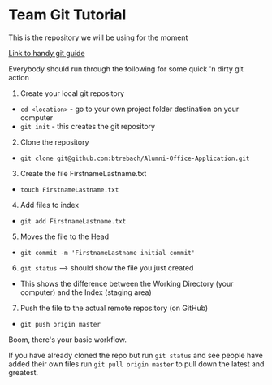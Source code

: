 Team Git Tutorial
=======
This is the repository we will be using for the moment

[Link to handy git guide](http://rogerdudler.github.io/git-guide/)

Everybody should run through the following for some quick 'n dirty git action

1. Create your local git repository
  - `cd <location>` - go to your own project folder destination on your computer
  - `git init` - this creates the git repository
2. Clone the repository
  - `git clone git@github.com:btrebach/Alumni-Office-Application.git`
3. Create the file FirstnameLastname.txt
  - `touch FirstnameLastname.txt`
4. Add files to index
  - `git add FirstnameLastname.txt`
5. Moves the file to the Head
  - `git commit -m 'FirstnameLastname initial commit'`
6. `git status` --> should show the file you just created
  - This shows the difference between the Working Directory (your computer) and the Index (staging area)
7. Push the file to the actual remote repository (on GitHub)
  - `git push origin master`

Boom, there's your basic workflow.

If you have already cloned the repo but run `git status` and see people have added their own files run `git pull origin master` to pull down the latest and greatest.

